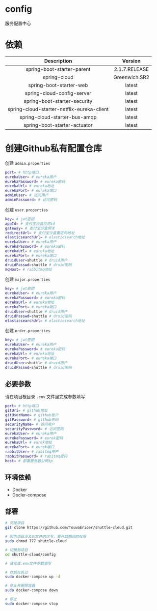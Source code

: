 # config

服务配置中心

# 依赖

| Description | Version|
|  :----: | :----: |
| spring-boot-starter-parent | 2.1.7.RELEASE |
| spring-cloud | Greenwich.SR2 |
| spring-boot-starter-web | latest |
| spring-cloud-config-server | latest |
| spring-boot-starter-security | latest |
| spring-cloud-starter-netflix-eureka-client | latest |
| spring-cloud-starter-bus-amqp | latest |
| spring-boot-starter-actuator | latest |

# 创建Github私有配置仓库

创建 `admin.properties`

```sh
port= # http端口
eurekaUser= # eureka用户
eurekaPassword= # eureka密码
eurekaUrl= # eureka地址
eurekaPort= # eureka端口
adminUser= # 访问用户
adminPassword= # 访问密码
```

创建 `user.properties`

```sh
key= # jwt密钥
appId= # 支付宝沙盒应用id
gateway= # 支付宝沙盒网关
redirectUrl= # 支付宝沙盒重定向地址
elasticsearchUrl= # elasticsearch地址
eurekaUser= # eureka用户
eurekaPassword= # eureka密码
eurekaUrl= # eureka地址
eurekaPort= # eureka端口
druidUser=shuttle # druid用户
druidPasswd=shuttle # druid密码
mqHost= # rabbitmq地址
```

创建 `major.properties`

```sh
key= # jwt密钥
eurekaUser= # eureka用户
eurekaPassword= # eureka密码
eurekaUrl= # eureka地址
eurekaPort= # eureka端口
druidUser=shuttle # druid用户
druidPasswd=shuttle # druid密码
elasticsearchUrl= # elasticsearch地址
```

创建 `order.properties`

```sh
key= # jwt密钥
eurekaUser= # eureka用户
eurekaPassword= # eureka密码
eurekaUrl= # eureka地址
eurekaPort= # eureka端口
druidUser=shuttle # druid用户
druidPasswd=shuttle # druid密码
```

## 必要参数

请在项目根目录 `.env` 文件里完成参数填写

```sh
port= # http端口
gitUri= # github地址
gitUserName= # github账户
gitPassword= # github密码
securityName= # 访问用户
securityPassword= # 访问密码
eurekaUser= # eureka用户
eurekaPassword= # eurek密码
eurekaUrl= # eurek地址
eurekaPort= # eurek端口
rabbitUser= # rabitmq用户
rabbitPassword= # rabitmq密码
host= # 部署服务器公网ip
```

## 环境依赖

* Docker
* Docler-compose

## 部署

```sh
# 克隆项目
git clone https://github.com/TouwaErioer/shuttle-cloud.git

# 因为项目涉及到文件的读写，要开放相应的权限
sudo chmod 777 shuttle-cloud

# 切换到项目
cd shuttle-cloud/config

# 请完成.env文件参数填写

# 在后台启动
sudo docker-compose up -d

# 停止并删除容器
sudo docker-compose down

# 停止
sudo docker-compose stop
```
